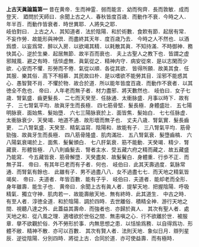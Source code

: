  **上古天眞論篇第一**
昔在黄帝．生而神霊．弱而能言．幼而徇齊．長而敦敏．成而登天．
廼問於天師曰．余聞上古之人．春秋皆度百歳．而動作不衰．今時之人．年半百．而動作皆衰者．時世異耶．人將失之耶．  
岐伯對曰．
上古之人．其知道者．法於陰陽．和於術數．食飮有節．起居有常．不妄作勞．故能形與神倶．而盡終其天年．度百歳乃去．
今時之人不然也．以酒爲漿．以妄爲常．醉以入房．以欲竭其精．以耗散其眞．不知持滿．不時御神．務快其心．逆於生樂．起居無節．故半百而衰也．
夫上古聖人之教下也．皆謂之虚邪賊風．避之有時．恬惔虚無．眞氣從之．精神内守．病安從來．是以志閑而少欲．心安而不懼．形勞而不倦．氣從以順．各從其欲．
皆得所願．故美其食．任其服．樂其俗．高下不相慕．其民故曰朴．是以嗜欲不能勞其目．淫邪不能惑其心．愚智賢不肖．不懼於物．故合於道．所以能年皆度百歳．而動作不衰者．以其徳全不危也．
帝曰．人年老而無子者．材力盡邪．將天數然也．
岐伯曰．女子七歳．腎氣盛．齒更髮長．
二七而天癸至．任脉通．太衝脉盛．月事以時下．故有子．
三七腎氣平均．故眞牙生而長極．
四七筋骨堅．髮長極．身體盛壯．
五七陽明脉衰．面始焦．髮始墮．
六七三陽脉衰於上．面皆焦．髮始白．
七七任脉虚．太衝脉衰少．天癸竭．地道不通．故形壞而無子也．
丈夫八歳．腎氣實．髮長齒更．
二八腎氣盛．天癸至．精氣溢寫．陰陽和．故能有子．
三八腎氣平均．筋骨勁強．故眞牙生而長極．
四八筋骨隆盛．肌肉滿壯．
五八腎氣衰．髮墮齒槁．
六八陽氣衰竭於上．面焦．髮鬢頒白．
七八肝氣衰．筋不能動．天癸竭．精少．腎藏衰．形體皆極．
八八則齒髮去．腎者主水．受五藏六府之精而藏之．故五藏盛乃能寫．
今五藏皆衰．筋骨解墮．天癸盡矣．故髮鬢白．身體重．行歩不正．而無子耳．
帝曰．有其年已老而有子者．何也．
岐伯曰．此其天壽過度．氣脉常通．而腎氣有餘也．
此雖有子．男不過盡八八．女不過盡七七．而天地之精氣皆竭矣．
帝曰．夫道者．年皆百數．能有子乎．
岐伯曰．夫道者．能却老而全形．身年雖壽．能生子也．
黄帝曰．余聞上古有眞人者．提挈天地．把握陰陽．呼吸精氣．獨立守神．肌肉若一．故能壽敝天地．無有終時．此其道生．
中古之時．有至人者．淳徳全道．和於陰陽．調於四時．去世離俗．積精全神．游行天地之間．視聽八達之外．此蓋益其壽命．而強者也．亦歸於眞人．
其次有聖人者．處天地之和．從八風之理．適嗜欲於世俗之間．無恚嗔之心．行不欲離於世．被服章．擧不欲觀於俗．外不勞形於事．内無思想之患．以恬愉爲務．以自得爲功．形體不敝．精神不散．亦可以百數．
其次有賢人者．法則天地．象似日月．辯列星辰．逆從陰陽．分別四時．將從上古．合同於道．亦可使益壽．而有極時．

